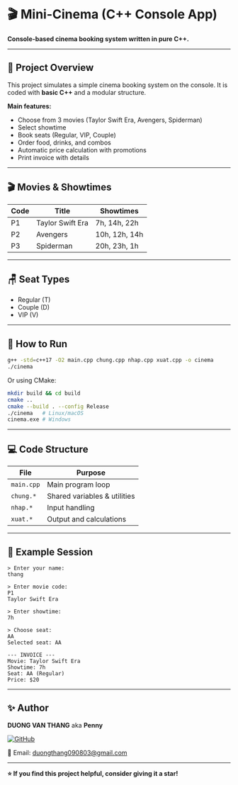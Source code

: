 # 🎬 Mini-Cinema (C++ Console App)

**Console-based cinema booking system written in pure C++.**

---

## 🧠 Project Overview

This project simulates a simple cinema booking system on the console. It is coded with **basic C++** and a modular structure.

**Main features:**

* Choose from 3 movies (Taylor Swift Era, Avengers, Spiderman)
* Select showtime
* Book seats (Regular, VIP, Couple)
* Order food, drinks, and combos
* Automatic price calculation with promotions
* Print invoice with details

---

## 🎬 Movies & Showtimes

| Code | Title            | Showtimes     |
| ---- | ---------------- | ------------- |
| P1   | Taylor Swift Era | 7h, 14h, 22h  |
| P2   | Avengers         | 10h, 12h, 14h |
| P3   | Spiderman        | 20h, 23h, 1h  |

---

## 🪑 Seat Types

* Regular (T)
* Couple (D)
* VIP (V)

---

## 🚀 How to Run

```bash
g++ -std=c++17 -O2 main.cpp chung.cpp nhap.cpp xuat.cpp -o cinema
./cinema
```

Or using CMake:

```bash
mkdir build && cd build
cmake ..
cmake --build . --config Release
./cinema   # Linux/macOS
cinema.exe # Windows
```

---

## 💻 Code Structure

| File       | Purpose                      |
| ---------- | ---------------------------- |
| `main.cpp` | Main program loop            |
| `chung.*`  | Shared variables & utilities |
| `nhap.*`   | Input handling               |
| `xuat.*`   | Output and calculations      |

---

## 📄 Example Session

```plaintext
> Enter your name:
thang

> Enter movie code:
P1
Taylor Swift Era

> Enter showtime:
7h

> Choose seat:
AA
Selected seat: AA

--- INVOICE ---
Movie: Taylor Swift Era
Showtime: 7h
Seat: AA (Regular)
Price: $20
```

---

## ✨ Author

**DUONG VAN THANG** aka **Penny**

[![GitHub](https://img.shields.io/badge/GitHub-tinybutpenny-black?style=for-the-badge\&logo=github)](https://github.com/tinybutpenny)

📧 Email: [duongthang090803@gmail.com](mailto:duongthang090803@gmail.com)

---

**⭐ If you find this project helpful, consider giving it a star!**
